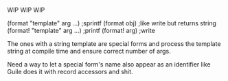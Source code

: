 WIP WIP WIP

(format "template" arg ...) ;sprintf
(format obj) ;like write but returns string 
(format! "template" arg ...) ;printf 
(format! arg) ;write

The ones with a string template are special forms and process the
template string at compile time and ensure correct number of args.

Need a way to let a special form's name also appear as an identifier
like Guile does it with record accessors and shit.

